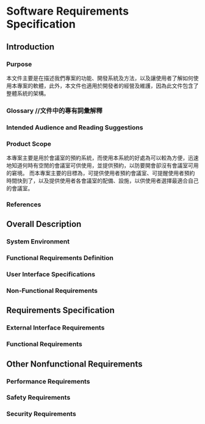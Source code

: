# Software Requirements Specification

## Introduction

### Purpose
本文件主要是在描述我們專案的功能、開發系統及方法，以及讓使用者了解如何使用本專案的軟體，此外，本文件也適用於開發者的經營及維護，因為此文件包含了整體系統的架構。

### Glossary //文件中的專有詞彙解釋

### Intended Audience and Reading Suggestions

### Product Scope
本專案主要是用於會議室的預約系統，而使用本系統的好處為可以較為方便，迅速地知道何時有空閒的會議室可供使用，並提供預約，以防要開會卻沒有會議室可用的窘境。
而本專案主要的目標為，可提供使用者預約會議室、可提醒使用者預約時間快到了，以及提供使用者各會議室的配備、設施，以供使用者選擇最適合自己的會議室。

### References

## Overall Description

### System Environment

### Functional Requirements Definition

### User Interface Specifications

### Non-Functional Requirements


## Requirements Specification

### External Interface Requirements

### Functional Requirements


## Other Nonfunctional Requirements

### Performance Requirements

### Safety Requirements

### Security Requirements

